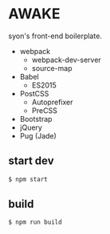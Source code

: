 AWAKE
=====

syon's front-end boilerplate.

- webpack
  - webpack-dev-server
  - source-map
- Babel
  - ES2015
- PostCSS
  - Autoprefixer
  - PreCSS
- Bootstrap
- jQuery
- Pug (Jade)


## start dev

```bash
$ npm start
```


## build

```bash
$ npm run build
```
